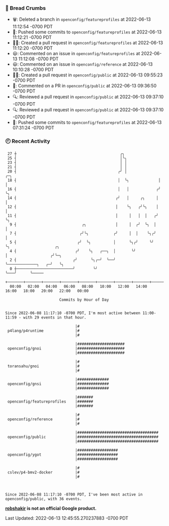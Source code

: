### 🍞 Bread Crumbs

 * 🗑: Deleted a branch in `openconfig/featureprofiles` at 2022-06-13 11:12:54 -0700 PDT
 * 🚢: Pushed some commits to `openconfig/featureprofiles` at 2022-06-13 11:12:21 -0700 PDT
 * ✍🏼: Created a pull request in `openconfig/featureprofiles` at 2022-06-13 11:12:20 -0700 PDT
 * 😃: Commented on an issue in `openconfig/featureprofiles` at 2022-06-13 11:12:08 -0700 PDT
 * 😃: Commented on an issue in `openconfig/reference` at 2022-06-13 10:10:28 -0700 PDT
 * ✍🏼: Created a pull request in `openconfig/public` at 2022-06-13 09:55:23 -0700 PDT
 * 💬: Commented on a PR in  `openconfig/public` at 2022-06-13 09:36:50 -0700 PDT
 * 🔍: Reviewed a pull request in  `openconfig/public` at 2022-06-13 09:37:10 -0700 PDT
 * 🔍: Reviewed a pull request in  `openconfig/public` at 2022-06-13 09:37:10 -0700 PDT
 * 🚢: Pushed some commits to `openconfig/featureprofiles` at 2022-06-13 07:31:24 -0700 PDT

### 🕘 Recent Activity
```
 27 ┼                                              ╭╮
 25 ┤                                              │╰╮
 23 ┤                                              │ │
 21 ┤                                              │ │
 20 ┤                                             ╭╯ │              ╭─╮
 18 ┤                                             │  ╰╮             │ │
 16 ┤                                             │   │            ╭╯ ╰╮
 14 ┤                                            ╭╯   │     ╭╮     │   │
 12 ┤                                            │    ╰╮   ╭╯╰╮    │   │
 11 ┤                                            │     │   │  │   ╭╯   ╰╮
  9 ┤                             ╭╮             │     │  ╭╯  ╰╮  │     │
  7 ┤                            ╭╯╰╮           ╭╯     │  │    ╰╮╭╯     │
  5 ┤                           ╭╯  ╰╮          │      ╰╮╭╯     ╰╯      ╰╮                    ╭╮
  4 ┤                          ╭╯    ╰╮   ╭──╮  │       ╰╯               │                   ╭╯╰─╮
  2 ┤                         ╭╯      ╰╮╭─╯  ╰──╯                        ╰─────────────╮   ╭─╯   ╰╮
  0 ┼─────────────────────────╯        ╰╯                                              ╰───╯      ╰─────
    +───────+───────+───────+───────+───────+───────+───────+───────+───────+───────+───────+───────+────
  00:00   02:00   04:00   06:00   08:00   10:00   12:00   14:00   16:00   18:00   20:00   22:00   00:00   

						Commits by Hour of Day


Since 2022-06-08 11:17:10 -0700 PDT, I'm most active between 11:00-11:59 - with 29 events in that hour.

```



```
                               |#
 p4lang/p4runtime              |#
                               |#

                               |#####################
 openconfig/gnoi               |#####################
                               |#####################

                               |#
 toransahu/gnoi                |#
                               |#

                               |##############
 openconfig/gnsi               |##############
                               |##############

                               |#######
 openconfig/featureprofiles    |#######
                               |#######

                               |#
 openconfig/reference          |#
                               |#

                               |####################################
 openconfig/public             |####################################
                               |####################################

                               |##################
 openconfig/ygot               |##################
                               |##################

                               |#
 cslev/p4-bmv2-docker          |#
                               |#



Since 2022-06-08 11:17:10 -0700 PDT, I've been most active in openconfig/public, with 36 events.

```
**[robshakir](mailto:robjs@google.com) is not an official Google product.**  


Last Updated: 2022-06-13 12:45:55.270237883 -0700 PDT
